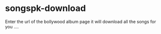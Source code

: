 # songspk-download
Enter the url of the bollywood album page it will download all the songs for you ....
